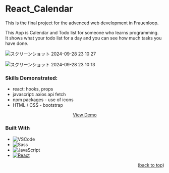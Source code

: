 # React_Calendar
This is the final project for the advenced web development in Frauenloop.

This App is Calendar and Todo list for someone who learns programming. <br>
It shows what your todo list for a day and you can see how much tasks you have done.

![スクリーンショット 2024-09-28 23 10 27](https://github.com/user-attachments/assets/b9690718-6588-47d5-ba7a-6c5641385c44)

![スクリーンショット 2024-09-28 23 10 13](https://github.com/user-attachments/assets/9310f4c0-6ad4-4eee-93d8-a11789f678fc)


### Skills Demonstrated: 
- react: hooks, props
- javascript: axios api fetch 
- npm packages - use of icons 
- HTML / CSS - bootstrap

<p align="center">
<a href="https://ayumi-ayumi.github.io/React_Calendar/">View Demo</a>
</p>

### Built With

* ![VSCode]
* ![Sass]
* ![JavaScript]
* [![React][React.js]][React-url]







<p align="right">(<a href="#readme-top">back to top</a>)</p>




<!-- MARKDOWN LINKS & IMAGES -->
<!-- https://www.markdownguide.org/basic-syntax/#reference-style-links -->
[linkedin-shield]: https://img.shields.io/badge/-LinkedIn-black.svg?style=for-the-badge&logo=linkedin&colorB=555
[linkedin-url]: https://linkedin.com/in/ayumi-sato
[product-screenshot]: images/screenshot.png
[React.js]: https://img.shields.io/badge/React-20232A?style=for-the-badge&logo=react&logoColor=61DAFB
[React-url]: https://reactjs.org/
[React-url]: https://reactjs.org/
[Sass]: https://img.shields.io/badge/Sass-CC6699?style=for-the-badge&logo=sass&logoColor=white
[VSCode]: https://img.shields.io/badge/VSCode-0078D4?style=for-the-badge&logo=visual%20studio%20code&logoColor=white
[JavaScript]: https://img.shields.io/badge/JavaScript-323330?style=for-the-badge&logo=javascript&logoColor=F7DF1E

